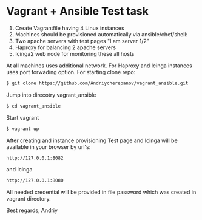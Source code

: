 # Vagrant + Ansible Test task

  1. Create Vagrantfile having 4 Linux instances
  2. Machines should be provisioned automatically via ansible/chef/shell:
  3. Two apache servers with test pages "I am server 1/2"
  4. Haproxy for balancing 2 apache servers
  5. Icinga2 web node for monitoring these all hosts

At all machines uses additional network. For Haproxy and Icinga instances uses port forwading option.
For starting clone repo:
```sh
$ git clone https://github.com/Andriycherepanov/vagrant_ansible.git
```
Jump into  direcotry vagrant_ansible
```sh
$ cd vagrant_ansible
```
Start vagrant
```sh
$ vagrant up
```
After creating and instance provisioning Test page and Icinga will be available in your browser by url's:
```sh
http://127.0.0.1:8082
```
and Icinga
```sh
http://127.0.0.1:8080
```
All needed credential will be provided in file password which was created in vagrant directory.

Best regards,
Andriy
